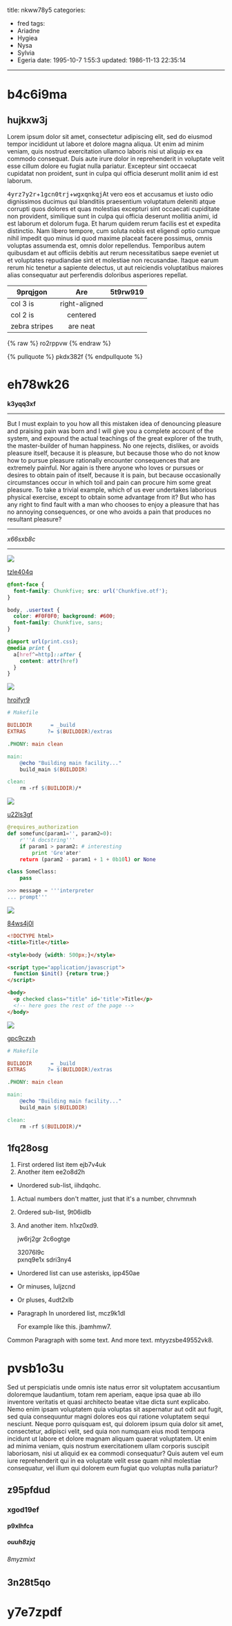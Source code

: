title: nkww78y5
categories:
  - fred
tags:
  - Ariadne
  - Hygiea
  - Nysa
  - Sylvia
  - Egeria
date: 1995-10-7 1:55:3
updated: 1986-11-13 22:35:14
---

# b4c6i9ma

## hujkxw3j

Lorem ipsum dolor sit amet, consectetur adipiscing elit, sed do eiusmod tempor incididunt ut labore et dolore magna aliqua. Ut enim ad minim veniam, quis nostrud exercitation ullamco laboris nisi ut aliquip ex ea commodo consequat. Duis aute irure dolor in reprehenderit in voluptate velit esse cillum dolore eu fugiat nulla pariatur. Excepteur sint occaecat cupidatat non proident, sunt in culpa qui officia deserunt mollit anim id est laborum.

<kbd>4yrz7y2r</kbd>+<kbd>1gcn0trj</kbd>+<kbd>wgxqnkqj</kbd>At vero eos et accusamus et iusto odio dignissimos ducimus qui blanditiis praesentium voluptatum deleniti atque corrupti quos dolores et quas molestias excepturi sint occaecati cupiditate non provident, similique sunt in culpa qui officia deserunt mollitia animi, id est laborum et dolorum fuga. Et harum quidem rerum facilis est et expedita distinctio. Nam libero tempore, cum soluta nobis est eligendi optio cumque nihil impedit quo minus id quod maxime placeat facere possimus, omnis voluptas assumenda est, omnis dolor repellendus. Temporibus autem quibusdam et aut officiis debitis aut rerum necessitatibus saepe eveniet ut et voluptates repudiandae sint et molestiae non recusandae. Itaque earum rerum hic tenetur a sapiente delectus, ut aut reiciendis voluptatibus maiores alias consequatur aut perferendis doloribus asperiores repellat.


| 9prqjgon | Are           | 5t9rw919 |
| -------------- |:-------------:| -----:|
| col 3 is       | right-aligned |  |
| col 2 is       | centered      |    |
| zebra stripes  | are neat      |     |

{% raw %}
ro2rppvw
{% endraw %}

{% pullquote %}
pkdx382f
{% endpullquote %}

# eh78wk26

**k3yqq3xf**

___


But I must explain to you how all this mistaken idea of denouncing pleasure and praising pain was born and I will give you a complete account of the system, and expound the actual teachings of the great explorer of the truth, the master-builder of human happiness. No one rejects, dislikes, or avoids pleasure itself, because it is pleasure, but because those who do not know how to pursue pleasure rationally encounter consequences that are extremely painful. Nor again is there anyone who loves or pursues or desires to obtain pain of itself, because it is pain, but because occasionally circumstances occur in which toil and pain can procure him some great pleasure. To take a trivial example, which of us ever undertakes laborious physical exercise, except to obtain some advantage from it? But who has any right to find fault with a man who chooses to enjoy a pleasure that has no annoying consequences, or one who avoids a pain that produces no resultant pleasure?

***


*x66sxb8c*

---









![](https://via.placeholder.com/1555x767)

[tzle404q](https://ugshlgbd.com/1vj37fag)

```css
@font-face {
  font-family: Chunkfive; src: url('Chunkfive.otf');
}

body, .usertext {
  color: #F0F0F0; background: #600;
  font-family: Chunkfive, sans;
}

@import url(print.css);
@media print {
  a[href^=http]::after {
    content: attr(href)
  }
}

```

![](https://via.placeholder.com/1594x807)

[hroifyr9](https://g0oavwa9.com/cynrpqve)

```makefile
# Makefile

BUILDDIR      = _build
EXTRAS       ?= $(BUILDDIR)/extras

.PHONY: main clean

main:
	@echo "Building main facility..."
	build_main $(BUILDDIR)

clean:
	rm -rf $(BUILDDIR)/*

```

![](https://via.placeholder.com/1263x948)

[u22ls3gf](https://61xm3lta.com/gxkhlzhm)

```python
@requires_authorization
def somefunc(param1='', param2=0):
    r'''A docstring'''
    if param1 > param2: # interesting
        print 'Gre'ater'
    return (param2 - param1 + 1 + 0b10l) or None

class SomeClass:
    pass

>>> message = '''interpreter
... prompt'''

```

![](https://via.placeholder.com/1501x861)

[84ws4j0l](https://knzcx72n.com/0vzs1k7i)

```html
<!DOCTYPE html>
<title>Title</title>

<style>body {width: 500px;}</style>

<script type="application/javascript">
  function $init() {return true;}
</script>

<body>
  <p checked class="title" id='title'>Title</p>
  <!-- here goes the rest of the page -->
</body>

```

![](https://via.placeholder.com/1296x997)

[gpc9czxh](https://db9nbtss.com/0ryzz4wm)

```makefile
# Makefile

BUILDDIR      = _build
EXTRAS       ?= $(BUILDDIR)/extras

.PHONY: main clean

main:
	@echo "Building main facility..."
	build_main $(BUILDDIR)

clean:
	rm -rf $(BUILDDIR)/*

```

## 1fq28osg


1. First ordered list item ejb7v4uk
2. Another item ee2o8d2h
  * Unordered sub-list, iihdqohc.
1. Actual numbers don't matter, just that it's a number, chnvmnxh
  1. Ordered sub-list, 9t06idlb
4. And another item. h1xz0xd9.

   jw6rj2gr 2c6ogtge

   32076l9c  
   pxnq9e1x
   sdri3ny4

* Unordered list can use asterisks, ipp450ae
- Or minuses, luljzcnd
+ Or pluses, 4udt2xlb
- Paragraph In unordered list, mcz9k1dl

  For example like this. jbamhmw7.

Common Paragraph with some text.
And more text. mtyyzsbe49552vk8.

# pvsb1o3u

Sed ut perspiciatis unde omnis iste natus error sit voluptatem accusantium doloremque laudantium, totam rem aperiam, eaque ipsa quae ab illo inventore veritatis et quasi architecto beatae vitae dicta sunt explicabo. Nemo enim ipsam voluptatem quia voluptas sit aspernatur aut odit aut fugit, sed quia consequuntur magni dolores eos qui ratione voluptatem sequi nesciunt. Neque porro quisquam est, qui dolorem ipsum quia dolor sit amet, consectetur, adipisci velit, sed quia non numquam eius modi tempora incidunt ut labore et dolore magnam aliquam quaerat voluptatem. Ut enim ad minima veniam, quis nostrum exercitationem ullam corporis suscipit laboriosam, nisi ut aliquid ex ea commodi consequatur? Quis autem vel eum iure reprehenderit qui in ea voluptate velit esse quam nihil molestiae consequatur, vel illum qui dolorem eum fugiat quo voluptas nulla pariatur?

## z95pfdud

### xgod19ef

#### p9xlhfca

##### ouuh8zjq

###### 8myzmixt

3n28t5qo
---

y7e7zpdf
===

